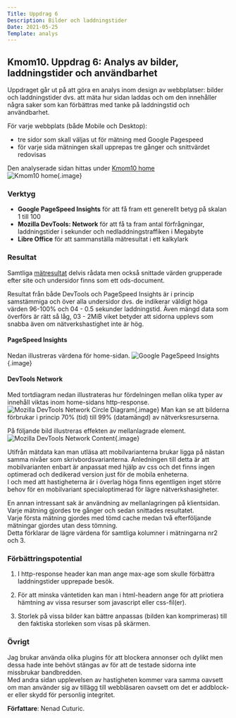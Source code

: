 ```yaml
---
Title: Uppdrag 6
Description: Bilder och laddningstider
Date: 2021-05-25
Template: analys
---
```


## Kmom10. Uppdrag 6: Analys av bilder, laddningstider och användbarhet

Uppdraget går ut på att göra en analys inom design av webbplatser: bilder och laddningstider dvs. att mäta hur sidan laddas och om den innehåller några saker som kan förbättras med tanke på laddningstid och användbarhet.

För varje webbplats (både Mobile och Desktop):
- tre sidor som skall väljas ut för mätning med Google Pagespeed
- för varje sida mätningen skall upprepas tre gånger och snittvärdet redovisas

Den analyserade sidan hittas under [Kmom10 home](http://www.student.bth.se/~necu20/dbwebb-kurser/design/me/kmom10/)  
![Kmom10 home](%assets_url%/img/Design-kmom10.png "Kmom10 home"){.image}

### Verktyg

- __Google PageSpeed Insights__ för att få fram ett generellt betyg på skalan 1 till 100
- __Mozilla DevTools: Network__ för att få ta fram antal förfrågningar, laddningstider i sekunder och nedladdningstraffiken i Megabyte
- __Libre Office__ för att sammanställa mätresultat i ett kalkylark


### Resultat

Samtliga [mätresultat](%assets_url%/Sitespeed-analysis-kmom10.ods) delvis rådata
men också snittade värden grupperade efter site och undersidor finns som ett ods-document.



Resultat från både DevTools och PageSpeed Insights är i princip samstämmiga och över alla undersidor dvs. de indikerar väldigt höga värden 96-100% och 04 - 0.5 sekunder laddningstid. Även mängd data som överförs är rätt så låg, 03 - 2MiB viket betyder att sidorna upplevs som snabba även om nätverkshastighet inte är hög.

#### PageSpeed Insights

Nedan illustreras värdena för home-sidan.
![Google PageSpeed Insights](%assets_url%/img/PageSpeed_Insights.png "Google PageSpeed Insights"){.image}

#### DevTools Network

Med tortdiagram nedan illustrateras hur fördelningen mellan olika typer av innehåll viktas inom home-sidans http-response.
![Mozilla DevTools Network Circle Diagram](%assets_url%/img/Network-broadband-circel-diagram.png "Mozilla DevTools Network tårtdiagram"){.image}
Man kan se att bilderna förbrukar i princip 70% (tid) till 99% (datamängd) av nätverksresurserna.

På följande bild illustreras effekten av mellanlagrade element.
![Mozilla DevTools Network Content](%assets_url%/img/Network-content-transfer.png "Mozilla DevTools Network Content"){.image}

Utifrån mätdata kan man utläsa att mobilvarianterna brukar ligga på nästan samma nivåer som skrivbordsvarianterna. Anledningen till detta är att mobilvarianten enbart är anpassat med hjälp av css och det finns ingen optimerad och dedikerad version just för de mobila enheterna.  
I och med att hastigheterna är i överlag höga finns egentligen inget större behov för en mobilvariant specialoptimerad för lägre nätverkshasigheter.

En annan intressant sak är användning av mellanlagringen på klientsidan.
Varje mätning gjordes tre gånger och sedan snittades resultatet.  
Varje första mätning gjordes med tömd cache medan två efterföljande mätningar gjordes utan dess tömning.  
Detta förklarar de lägre värdena för samtliga kolumner i mätningarna nr2 och 3.

### Förbättringspotential

1. I http-response header kan man ange max-age som skulle förbättra laddningstider upprepade besök.

2. För att minska väntetiden kan man i html-headern ange <link rel="preload"> för att priotiera hämtning av vissa resurser som javascript eller css-fil(er).


3. Storlek på vissa bilder kan bättre anpassas (bilden kan komprimeras) till den faktiska storleken som visas på skärmen.

### Övrigt

Jag brukar använda olika plugins för att blockera annonser och dylikt men dessa hade inte behövt stängas av för att de testade sidorna inte missbrukar bandbredden.  
Med andra sidan upplevelsen av hastigheten kommer vara samma oavsett om man använder sig av tillägg till webbläsaren oavsett om det er addblock-er eller skydd för personlig integritet.

__Författare__: Nenad Cuturic.
